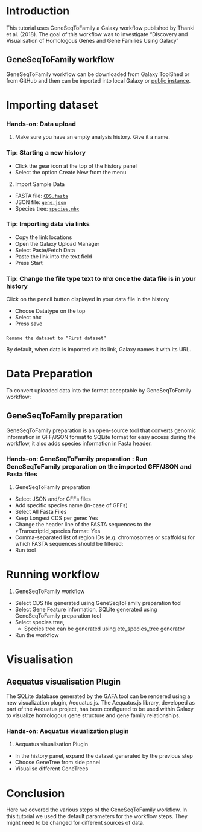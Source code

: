 # Introduction

This tutorial uses GeneSeqToFamily a Galaxy workflow published by Thanki et al. (2018). The goal of this workflow was to investigate “Discovery and Visualisation of Homologous Genes and Gene Families Using Galaxy”

## GeneSeqToFamily workflow

GeneSeqToFamily workflow can be downloaded from Galaxy ToolShed or from GitHub and then can be inported into local Galaxy or [public instance](usegalaxy.eu).


# Importing dataset

### Hands-on: Data upload
1. Make sure you have an empty analysis history. Give it a name.
### Tip: Starting a new history
* Click the gear icon at the top of the history panel
* Select the option Create New from the menu


2. Import Sample Data
* FASTA file:  [`CDS.fasta`](https://doi.org/10.5281/zenodo.1256760)
* JSON file: [`gene.json`](https://doi.org/10.5281/zenodo.1256762)
* Species tree: [`species.nhx`](https://doi.org/10.5281/zenodo.1256753)
### Tip: Importing data via links
* Copy the link locations
* Open the Galaxy Upload Manager
* Select Paste/Fetch Data
* Paste the link into the text field
* Press Start
### Tip: Change the file type text to nhx once the data file is in your history
Click on the pencil button displayed in your data file in the history
* Choose Datatype on the top
* Select nhx
* Press save

### 
	Rename the dataset to “First dataset”

By default, when data is imported via its link, Galaxy names it with its URL.

# Data Preparation

To convert uploaded data into the format acceptable by GeneSeqToFamily workflow:

## GeneSeqToFamily preparation 
GeneSeqToFamily preparation is an open-source tool that converts genomic information in GFF/JSON format to SQLite format for easy access during the workflow, it also adds species information in Fasta header.

### Hands-on: GeneSeqToFamily preparation : Run GeneSeqToFamily preparation on the imported GFF/JSON and Fasta files
1. GeneSeqToFamily preparation 
* Select JSON and/or GFFs files
* Add specific species name (in-case of GFFs)
* Select All Fasta Files 
* Keep Longest CDS per gene: Yes
* Change the header line of the FASTA sequences to the >TranscriptId_species format: Yes
* Comma-separated list of region IDs (e.g. chromosomes or scaffolds) for which FASTA sequences should be filtered:
* Run tool



# Running workflow

1. GeneSeqToFamily workflow 
* Select CDS file generated using GeneSeqToFamily preparation tool
* Select Gene Feature information, SQLite generated using GeneSeqToFamily preparation tool
* Select species tree, 
  * Species tree can be generated using ete_species_tree generator
* Run the workflow


# Visualisation

## Aequatus visualisation Plugin 

The SQLite database generated by the GAFA tool can be rendered using a new visualization plugin, Aequatus.js. The Aequatus.js library, developed as part of the Aequatus project, has been configured to be used within Galaxy to visualize homologous gene structure and gene family relationships. 

### Hands-on: Aequatus visualization plugin 
1. Aequatus visualisation Plugin 
* In the history panel, expand the dataset generated by the previous step
* Choose GeneTree from side panel
* Visualise different GeneTrees



# Conclusion


Here we covered the various steps of the GeneSeqToFamily workflow. In this tutorial we used the default parameters for the workflow steps. They might need to be changed for different sources of data.
